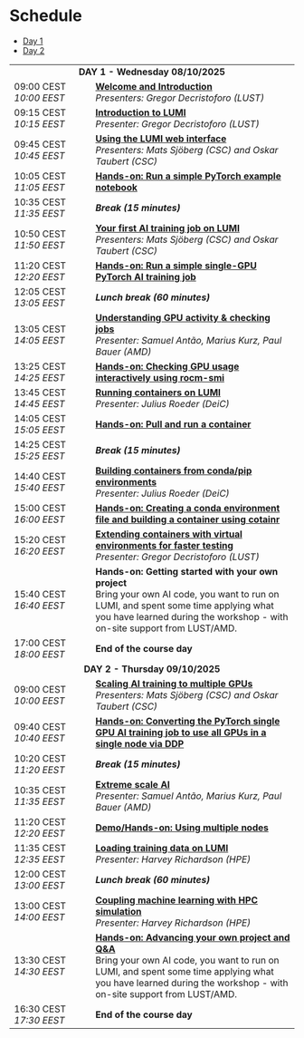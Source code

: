 # Schedule

<ul>
    <li><a href="#Day1">Day 1</a>
    <li><a href="#Day2">Day 2</a>
</ul>

<table style="text-align: left;">
<tbody>
<!--
DAY 1
-->
    <tr>
        <td colspan="2" align="center">
            <a name="Day1"><b>DAY 1 - Wednesday 08/10/2025</b></a>
        </td>
    </tr>
    <tr>
        <td style="width:8em">
            09:00 CEST
            <br/><em>10:00 EEST</em>
        </td>
        <td><b><a href="../extra_00_Course_Introduction/">Welcome and Introduction</a></b>
        <br/><em>Presenters: Gregor Decristoforo (LUST)</em>
        </td>
    </tr>
    <tr>
        <td>
            09:15 CEST
            <br/><em>10:15 EEST</em>
        </td>
        <td><b><a href="../extra_01_Introduction/">Introduction to LUMI</a></b>
        <br/><em>Presenter: Gregor Decristoforo (LUST)</em>
        </td>
    </tr>
    <tr>
        <td>
            09:45 CEST
            <br/><em>10:45 EEST</em>
        </td>
        <td><b><a href="../extra_02_Webinterface/">Using the LUMI web interface</a></b>
        <br/><em>Presenters: Mats Sjöberg (CSC) and Oskar Taubert (CSC)</em>
        </td>
    </tr>
    <tr>
        <td>
            10:05 CEST
            <br/><em>11:05 EEST</em>
        </td>
        <td><b><a href="../E02_Webinterface/">Hands-on: Run a simple PyTorch example notebook</a></b>
        </td>
    </tr>
    <tr>
        <td>
            10:35 CEST
            <br/><em>11:35 EEST</em>
        </td>
        <td><b><em>Break (15 minutes)</em></b>
        </td>
    </tr>
    <tr>
        <td>
            10:50 CEST
            <br/><em>11:50 EEST</em>
        </td>
        <td><b><a href="../extra_03_FirstJob/">Your first AI training job on LUMI</a></b>
        <br/><em>Presenters: Mats Sjöberg (CSC) and Oskar Taubert (CSC)</em>
        </td>
    </tr>
    <tr>
        <td>
            11:20 CEST
            <br/><em>12:20 EEST</em>
        </td>
        <td><b><a href="../E03_FirstJob/">Hands-on: Run a simple single-GPU PyTorch AI training job</a></b>
        </td>
    </tr>
    <tr>
        <td>
            12:05 CEST
            <br/><em>13:05 EEST</em>
        </td>
        <td><b><em>Lunch break (60 minutes)</em></b>
        </td>
    </tr>
    <tr>
        <td>
            13:05 CEST
            <br/><em>14:05 EEST</em>
        </td>
        <td><b><a href="../extra_04_CheckingGPU/">Understanding GPU activity & checking jobs</a></b>
        <br/><em>Presenter: Samuel Antão, Marius Kurz, Paul Bauer (AMD)</em>
        </td>
    </tr>
    <tr>
        <td>
            13:25 CEST
            <br/><em>14:25 EEST</em>
        </td>
        <td><b><a href="../E04_CheckingGPU/">Hands-on: Checking GPU usage interactively using rocm-smi</a></b>
        </td>
    </tr>
    <tr>
        <td>
            13:45 CEST
            <br/><em>14:45 EEST</em>
        </td>
        <td><b><a href="../extra_05_RunningContainers/">Running containers on LUMI</a></b>
        </br><em>Presenter: Julius Roeder (DeiC)</em>
        </td>
    </tr>
    <tr>
        <td>
            14:05 CEST
            <br/><em>15:05 EEST</em>
        </td>
        <td><b><a href="../E05_RunningContainers/">Hands-on: Pull and run a container</a></b>
        </td>
    </tr>
    <tr>
        <td>
            14:25 CEST
            <br/><em>15:25 EEST</em>
        </td>
        <td><b><em>Break (15 minutes)</em></b>
        </td>
    </tr>
    <tr>
        <td>
            14:40 CEST
            <br/><em>15:40 EEST</em>
        </td>
        <td><b><a href="../extra_06_BuildingContainers/">Building containers from conda/pip environments</a></b>
        </br><em>Presenter: Julius Roeder (DeiC)</em>
        </td>
    </tr>
    <tr>
        <td>
            15:00 CEST
            <br/><em>16:00 EEST</em>
        </td>
        <td><b><a href="../E06_BuildingContainers">Hands-on: Creating a conda environment file and building a container using cotainr</a></b>
        </td>
    </tr>
    <tr>
        <td>
            15:20 CEST
            <br/><em>16:20 EEST</em>
        </td>
        <td><b><a href="../extra_07_VirtualEnvironments/">Extending containers with virtual environments for faster testing</a></b>
        </br><em>Presenter: Gregor Decristoforo (LUST)</em>
        </td>
    </tr>
    <tr>
        <td>
            15:40 CEST
            <br/><em>16:40 EEST</em>
        </td>
        <td><b>Hands-on: Getting started with your own project</b>
        <br/>Bring your own AI code, you want to run on LUMI, and spent some time applying what you have learned during the workshop - with on-site support from LUST/AMD.
        </td>
    </tr>
    <tr>
        <td>
            17:00 CEST
            <br/><em>18:00 EEST</em>
        </td>
        <td><b>End of the course day</b> 
        </td>
    </tr>
<!--
DAY 2
-->
    <tr>
        <td colspan="2" align="center">
            <a name="Day2"><b>DAY 2 - Thursday 09/10/2025</b></a>
        </td>
    </tr>
    <tr>
        <td>
            09:00 CEST
            <br/><em>10:00 EEST</em>
        </td>
        <td><b><a href="../extra_08_MultipleGPUs">Scaling AI training to multiple GPUs</a></b>
        <br/><em>Presenters: Mats Sjöberg (CSC) and Oskar Taubert (CSC)</em>
        </td>
    </tr>
    <tr>
        <td>
            09:40 CEST
            <br/><em>10:40 EEST</em>
        </td>
        <td><b><a href="../E08_MultipleGPUs/">Hands-on: Converting the PyTorch single GPU AI training job to use all GPUs in a single node via DDP</a></b>
        </td>
    </tr>
    <tr>
        <td>
            10:20 CEST
            <br/><em>11:20 EEST</em>
        </td>
        <td><b><em>Break (15 minutes)</em></b>
        </td>
    </tr>
    <tr>
        <td>
            10:35 CEST
            <br/><em>11:35 EEST</em>
        </td>
        <td><b><a href="../extra_09_ExtremeScale/">Extreme scale AI</a></b>
        <br/><em>Presenter: Samuel Antão, Marius Kurz, Paul Bauer (AMD)</em>
        </td>
    </tr>
    <tr>
        <td>
            11:20 CEST
            <br/><em>12:20 EEST</em>
        </td>
        <td><b><a href="../E09_ExtremeScale/">Demo/Hands-on: Using multiple nodes</a></b>
        </td>
    </tr>
    <tr>
        <td>
            11:35 CEST
            <br/><em>12:35 EEST</em>
        </td>
        <td><b><a href="../extra_10_TrainingData/">Loading training data on LUMI</a></b>
        <br/><em>Presenter: Harvey Richardson (HPE)</em>
        </td>
    </tr>
    <tr>
        <td>
            12:00 CEST
            <br/><em>13:00 EEST</em>
        </td>
        <td><b><em>Lunch break (60 minutes)</em></b>
        </td>
    </tr>
    <tr>
        <td>
            13:00 CEST
            <br/><em>14:00 EEST</em>
        </td>
        <td><b><a href="../extra_11_Coupling/">Coupling machine learning with HPC simulation</a></b>
        </br><em>Presenter: Harvey Richardson (HPE)</em>
        </td>
    </tr>
    <tr>
        <td>
            13:30 CEST
            <br/><em>14:30 EEST</em>
        </td>
        <td><b><a href="../E12_Project_and_QA">Hands-on: Advancing your own project and Q&A</a></b>
        <br/>Bring your own AI code, you want to run on LUMI, and spent some time applying what you have learned during the workshop - with on-site support from LUST/AMD.
        </td>
    </tr>
    <tr>
        <td>
            16:30 CEST
            <br/><em>17:30 EEST</em>
        </td>
        <td><b>End of the course day</b> 
        </td>
    </tr>
</tbody>
</table>
